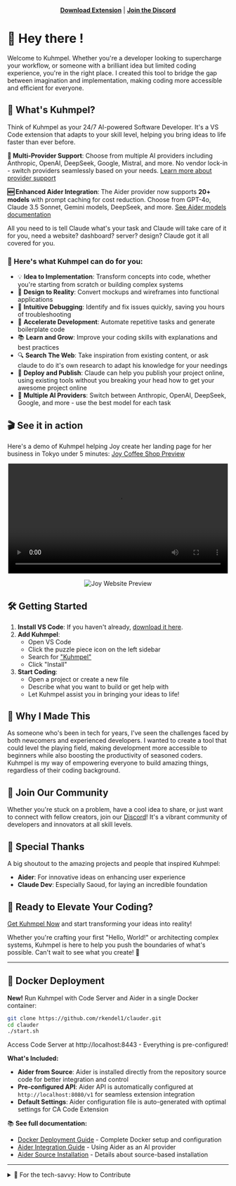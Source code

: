 <p align="center">
  <a href="https://marketplace.visualstudio.com/items?itemName=rkendel1.claude-dev-experimental" target="_blank"><strong>Download Extension</strong></a> | <a href="https://discord.gg/Fn97SD34qk" target="_blank"><strong>Join the Discord</strong></a>
</p>

# 👋 Hey there !

Welcome to Kuhmpel. Whether you're a developer looking to supercharge your workflow, or someone with a brilliant idea but limited coding experience, you're in the right place. I created this tool to bridge the gap between imagination and implementation, making coding more accessible and efficient for everyone.

## 🚀 What's Kuhmpel?

Think of Kuhmpel as your 24/7 AI-powered Software Developer. It's a VS Code extension that adapts to your skill level, helping you bring ideas to life faster than ever before.

**🎯 Multi-Provider Support**: Choose from multiple AI providers including Anthropic, OpenAI, DeepSeek, Google, Mistral, and more. No vendor lock-in - switch providers seamlessly based on your needs. [Learn more about provider support](PROVIDER-SUPPORT.md)

**🆕 Enhanced Aider Integration**: The Aider provider now supports **20+ models** with prompt caching for cost reduction. Choose from GPT-4o, Claude 3.5 Sonnet, Gemini models, DeepSeek, and more. [See Aider models documentation](./extension/docs/AIDER-MODELS.md)

All you need to is tell Claude what's your task and Claude will take care of it for you, need a website? dashboard? server? design? Claude got it all covered for you.

### 🌟 Here's what Kuhmpel can do for you:

- 💡 **Idea to Implementation**: Transform concepts into code, whether you're starting from scratch or building complex systems
- 🎨 **Design to Reality**: Convert mockups and wireframes into functional applications
- 🐞 **Intuitive Debugging**: Identify and fix issues quickly, saving you hours of troubleshooting
- 🚗 **Accelerate Development**: Automate repetitive tasks and generate boilerplate code
- 📚 **Learn and Grow**: Improve your coding skills with explanations and best practices
- 🔍 **Search The Web**: Take inspiration from existing content, or ask claude to do it's own research to adapt his knowledge for your needings
- 🚀 **Deploy and Publish**: Claude can help you publish your project online, using existing tools without you breaking your head how to get your awesome project online
- 🔄 **Multiple AI Providers**: Switch between Anthropic, OpenAI, DeepSeek, Google, and more - use the best model for each task

## 🎬 See it in action

Here's a demo of Kuhmpel helping Joy create her landing page for her business in Tokyo under 5 minutes:
[Joy Coffee Shop Preview](https://joy-coffee-shop.vercel.app)




<p align="center">
<video alt="video" src="https://github.com/user-attachments/assets/4f00201e-12d1-4a91-aeb0-614726dab8b3" width="500" />
</p>

<p align="center">
<img src="https://res.cloudinary.com/ddqtnp0ic/image/upload/v1727892212/50888505-4eb097dc4d688fd44252eafcae7c152e_mebjvs.webp" alt="Joy Website Preview">
</p>

## 🛠 Getting Started

1. **Install VS Code**: If you haven't already, [download it here](https://code.visualstudio.com/).
2. **Add Kuhmpel**:
   - Open VS Code
   - Click the puzzle piece icon on the left sidebar
   - Search for ["Kuhmpel"](https://www.github.com/rkendel1/l/ext)
   - Click "Install"
3. **Start Coding**:
   - Open a project or create a new file
   - Describe what you want to build or get help with
   - Let Kuhmpel assist you in bringing your ideas to life!

## 💖 Why I Made This

As someone who's been in tech for years, I've seen the challenges faced by both newcomers and experienced developers. I wanted to create a tool that could level the playing field, making development more accessible to beginners while also boosting the productivity of seasoned coders. Kuhmpel is my way of empowering everyone to build amazing things, regardless of their coding background.

## 🤝 Join Our Community

Whether you're stuck on a problem, have a cool idea to share, or just want to connect with fellow creators, join our [Discord](https://discord.gg/Fn97SD34qk)! It's a vibrant community of developers and innovators at all skill levels.

## 🙏 Special Thanks

A big shoutout to the amazing projects and people that inspired Kuhmpel:

- **Aider**: For innovative ideas on enhancing user experience
- **Claude Dev**: Especially Saoud, for laying an incredible foundation

## 🚀 Ready to Elevate Your Coding?

[Get Kuhmpel Now](https://www.github.com/rkendel1/l/ext) and start transforming your ideas into reality!

Whether you're crafting your first "Hello, World!" or architecting complex systems, Kuhmpel is here to help you push the boundaries of what's possible. Can't wait to see what you create! 🌟

---

## 🐳 Docker Deployment

**New!** Run Kuhmpel with Code Server and Aider in a single Docker container:

```bash
git clone https://github.com/rkendel1/clauder.git
cd clauder
./start.sh
```

Access Code Server at http://localhost:8443 - Everything is pre-configured!

**What's Included:**
- **Aider from Source**: Aider is installed directly from the repository source code for better integration and control
- **Pre-configured API**: Aider API is automatically configured at `http://localhost:8080/v1` for seamless extension integration
- **Default Settings**: Aider configuration file is auto-generated with optimal settings for CA Code Extension

📚 **See full documentation:**
- [Docker Deployment Guide](./DOCKER.md) - Complete Docker setup and configuration
- [Aider Integration Guide](./AIDER.md) - Using Aider as an AI provider
- [Aider Source Installation](./AIDER-SOURCE.md) - Details about source-based installation

---

<details>
<summary>🔧 For the tech-savvy: How to Contribute</summary>

If you're a developer and want to help make Kuhmpel even better, here's how:

### Prerequisites
- Node.js 20.x or later
- npm (comes with Node.js)
- Git

### Quick Start

1. Clone the repo: `git clone https://github.com/rkendel1/clauder.git`
2. Open in VS Code: `code clauder`
3. Navigate to extension folder: `cd extension`
4. Install all dependencies: `npm run install:all`
   - This installs dependencies for both the extension and the webview UI
5. Press `F5` to run the extension in development mode

### Development Tips

- **Webview changes**: The webview UI hot-reloads automatically during development
- **Extension changes**: Reload the extension host (Cmd/Ctrl + R) to see changes
- **Build webview**: `npm run build:webview`
- **Build extension**: `npm run compile`
- **Watch mode**: `npm run watch` for automatic rebuilding

### Project Structure

- `/extension` - Main extension code and configuration
  - `/src` - TypeScript source code
  - `/webview-ui-vite` - React-based webview UI built with Vite
  - `/dist` - Compiled extension code

### Alternative: Using Yarn

If you prefer yarn over npm:
```bash
cd extension
yarn install
cd webview-ui-vite && yarn install
```

### Docker Development

To test the Docker deployment:
```bash
# Build and run
./start.sh --build

# View logs
docker-compose logs -f

# Stop
docker-compose down
```

See [DOCKER.md](./DOCKER.md) for detailed Docker documentation.

Make your changes, create a pull request, and let's make magic together!

</details>
